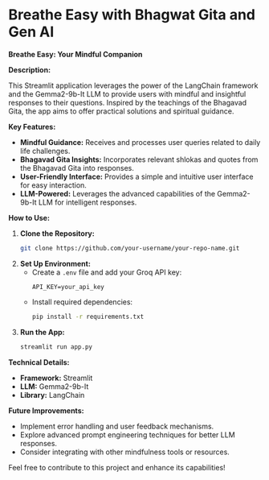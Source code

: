 # Breathe Easy with Bhagwat Gita and Gen AI

**Breathe Easy: Your Mindful Companion**

**Description:**

This Streamlit application leverages the power of the LangChain framework and the Gemma2-9b-It LLM to provide users with mindful and insightful responses to their questions. Inspired by the teachings of the Bhagavad Gita, the app aims to offer practical solutions and spiritual guidance.

**Key Features:**

- **Mindful Guidance:** Receives and processes user queries related to daily life challenges.
- **Bhagavad Gita Insights:** Incorporates relevant shlokas and quotes from the Bhagavad Gita into responses.
- **User-Friendly Interface:** Provides a simple and intuitive user interface for easy interaction.
- **LLM-Powered:** Leverages the advanced capabilities of the Gemma2-9b-It LLM for intelligent responses.

**How to Use:**

1. **Clone the Repository:**
   ```bash
   git clone https://github.com/your-username/your-repo-name.git
   ```
2. **Set Up Environment:**
   - Create a `.env` file and add your Groq API key:
     ```
     API_KEY=your_api_key
     ```
   - Install required dependencies:
     ```bash
     pip install -r requirements.txt
     ```
3. **Run the App:**
   ```bash
   streamlit run app.py
   ```

**Technical Details:**

- **Framework:** Streamlit
- **LLM:** Gemma2-9b-It
- **Library:** LangChain

**Future Improvements:**

- Implement error handling and user feedback mechanisms.
- Explore advanced prompt engineering techniques for better LLM responses.
- Consider integrating with other mindfulness tools or resources.

Feel free to contribute to this project and enhance its capabilities!
